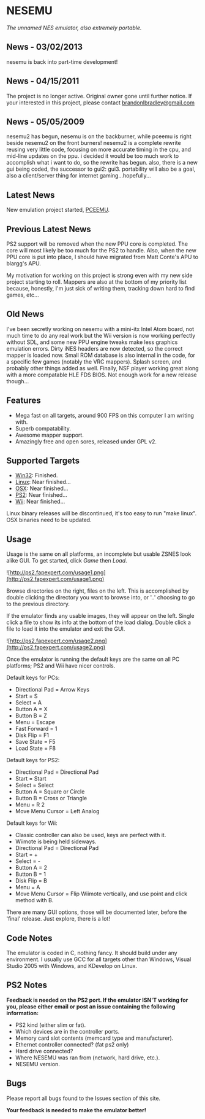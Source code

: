 # NESEMU #
_The unnamed NES emulator, also extremely portable._

## News - 03/02/2013 ##
nesemu is back into part-time development!

## News - 04/15/2011 ##
The project is no longer active. Original owner gone until further notice. If your interested in this project, please contact brandonlbradley@gmail.com

## News - 05/05/2009 ##
nesemu2 has begun, nesemu is on the backburner, while pceemu is right beside nesemu2 on the front burners!  nesemu2 is a complete rewrite reusing very little code, focusing on more accurate timing in the cpu, and mid-line updates on the ppu.  i decided it would be too much work to accomplish what i want to do, so the rewrite has begun.  also, there is a new gui being coded, the successor to gui2:  gui3.  portability will also be a goal, also a client/server thing for internet gaming...hopefully...

## Latest News ##
New emulation project started, [PCEEMU](http://code.google.com/p/pceemu/).

## Previous Latest News ##
PS2 support will be removed when the new PPU core is completed.  The core will most likely be too much for the PS2 to handle.  Also, when the new PPU core is put into place, I should have migrated from Matt Conte's APU to blargg's APU.

My motivation for working on this project is strong even with my new side project starting to roll.  Mappers are also at the bottom of my priority list because, honestly, I'm just sick of writing them, tracking down hard to find games, etc...

## Old News ##
I've been secretly working on nesemu with a mini-itx Intel Atom board, not much time to do any real work but the Wii version is now working perfectly without SDL, and some new PPU engine tweaks make less graphics emulation errors.  Dirty iNES headers are now detected, so the correct mapper is loaded now.  Small ROM database is also internal in the code, for a specific few games (notably the VRC mappers).  Splash screen, and probably other things added as well.  Finally, NSF player working great along with a more compatable HLE FDS BIOS.  Not enough work for a new release though...

## Features ##
  * Mega fast on all targets, around 900 FPS on this computer I am writing with.
  * Superb compatability.
  * Awesome mapper support.
  * Amazingly free and open sores, released under GPL v2.

## Supported Targets ##
  * [Win32](TargetWin32.md): Finished.
  * [Linux](BetaLinux.md): Near finished...
  * [OSX](BetaOSX.md): Near finished...
  * [PS2](BetaPS2.md): Near finished...
  * [Wii](BetaWii.md): Near finished...

Linux binary releases will be discontinued, it's too easy to run "make linux".
OSX binaries need to be updated.

## Usage ##
Usage is the same on all platforms, an incomplete but usable ZSNES look alike GUI.  To get started, click _Game_ then _Load_.

![http://ps2.fapexpert.com/usage1.png](http://ps2.fapexpert.com/usage1.png)

Browse directories on the right, files on the left.  This is accomplished by double clicking the directory you want to browse into, or '..' choosing to go to the previous directory.

If the emulator finds any usable images, they will appear on the left.  Single click a file to show its info at the bottom of the load dialog.  Double click a file to load it into the emulator and exit the GUI.

![http://ps2.fapexpert.com/usage2.png](http://ps2.fapexpert.com/usage2.png)

Once the emulator is running the default keys are the same on all PC platforms; PS2 and Wii have nicer controls.

Default keys for PCs:
  * Directional Pad = Arrow Keys
  * Start = S
  * Select = A
  * Button A = X
  * Button B = Z
  * Menu = Escape
  * Fast Forward = 1
  * Disk Flip = F1
  * Save State = F5
  * Load State = F8

Default keys for PS2:
  * Directional Pad = Directional Pad
  * Start = Start
  * Select = Select
  * Button A = Square or Circle
  * Button B = Cross or Triangle
  * Menu = R 2
  * Move Menu Cursor = Left Analog

Default keys for Wii:
  * Classic controller can also be used, keys are perfect with it.
  * Wiimote is being held sideways.
  * Directional Pad = Directional Pad
  * Start = +
  * Select = -
  * Button A = 2
  * Button B = 1
  * Disk Flip = B
  * Menu = A
  * Move Menu Cursor = Flip Wiimote vertically, and use point and click method with B.

There are many GUI options, those will be documented later, before the 'final' release.  Just explore, there is a lot!

## Code Notes ##
The emulator is coded in C, nothing fancy.  It should build under any environment.  I usually use GCC for all targets other than Windows, Visual Studio 2005 with Windows, and KDevelop on Linux.

## PS2 Notes ##
**Feedback is needed on the PS2 port.  If the emulator ISN'T working for you, please either email or post an issue containing the following information:**
  * PS2 kind (either slim or fat).
  * Which devices are in the controller ports.
  * Memory card slot contents (memcard type and manufacturer).
  * Ethernet controller connected? (fat ps2 only)
  * Hard drive connected?
  * Where NESEMU was ran from (network, hard drive, etc.).
  * NESEMU version.

## Bugs ##
Please report all bugs found to the Issues section of this site.

**Your feedback is needed to make the emulator better!**